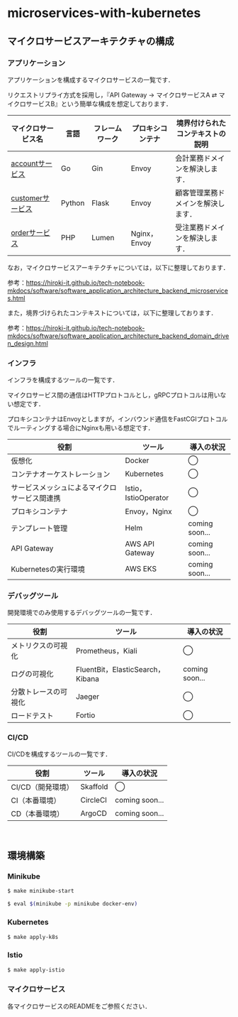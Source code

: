 # microservices-with-kubernetes

## マイクロサービスアーキテクチャの構成

### アプリケーション

アプリケーションを構成するマイクロサービスの一覧です．

リクエストリプライ方式を採用し，『API Gateway → マイクロサービスA ⇄ マイクロサービスB』という簡単な構成を想定しております．

| マイクロサービス名                                          | 言語   | フレームワーク | プロキシコンテナ     | 境界付けられたコンテキストの説明 |
| ------------------------------------------------------------ | ------ | -------------- | -------------------- |-----------------|
| [accountサービス](https://github.com/hiroki-it/microservices-with-kubernetes/tree/main/src/account) | Go     | Gin            | Envoy | 会計業務ドメインを解決します． |
| [customerサービス](https://github.com/hiroki-it/microservices-with-kubernetes/tree/main/src/customer) | Python    | Flask          | Envoy                | 顧客管理業務ドメインを解決します． |
| [orderサービス](https://github.com/hiroki-it/microservices-with-kubernetes/tree/main/src/order) | PHP    | Lumen          | Nginx，Envoy                | 受注業務ドメインを解決します． |

なお，マイクロサービスアーキテクチャについては，以下に整理しております．

参考：https://hiroki-it.github.io/tech-notebook-mkdocs/software/software_application_architecture_backend_microservices.html

また，境界づけられたコンテキストについては，以下に整理しております．

参考：https://hiroki-it.github.io/tech-notebook-mkdocs/software/software_application_architecture_backend_domain_driven_design.html

### インフラ

インフラを構成するツールの一覧です．

マイクロサービス間の通信はHTTPプロトコルとし，gRPCプロトコルは用いない想定です．

プロキシコンテナはEnvoyとしますが，インバウンド通信をFastCGIプロトコルでルーティングする場合にNginxも用いる想定です．

| 役割                                  | ツール                | 導入の状況       |
| ------------------------------------- | -------------------- | -------------- |
| 仮想化                                 | Docker               | ◯              |
| コンテナオーケストレーション              | Kubernetes            | ◯              |
| サービスメッシュによるマイクロサービス間連携 | Istio，IstioOperator  | ◯              |
| プロキシコンテナ                        | Envoy，Nginx          | ◯              |
| テンプレート管理                        | Helm                  | coming soon... |
| API Gateway                          | AWS API Gateway       | coming soon... |
| Kubernetesの実行環境                   | AWS EKS               | coming soon... |

### デバッグツール

開発環境でのみ使用するデバッグツールの一覧です．

| 役割               | ツール                             | 導入の状況      |
| ----------------- | --------------------------------- | --------------- |
| メトリクスの可視化     | Prometheus，Kiali               | ◯               |
| ログの可視化          | FluentBit，ElasticSearch，Kibana | coming soon...  |
| 分散トレースの可視化   | Jaeger                    　　　 | ◯               |
| ロードテスト         | Fortio                           | ◯               |

### CI/CD

CI/CDを構成するツールの一覧です．

| 役割                         | ツール               | 導入の状況      |
| ---------------------------- | -------------------- | --------------- |
| CI/CD（開発環境）              | Skaffold             | ◯               |
| CI（本番環境）                 | CircleCI               | coming soon... |
| CD（本番環境）                  | ArgoCD               | coming soon... |

<br>

## 環境構築

### Minikube

```bash
$ make minikube-start

$ eval $(minikube -p minikube docker-env)
```

### Kubernetes

```bash
$ make apply-k8s
```

### Istio

```bash
$ make apply-istio
```

### マイクロサービス

各マイクロサービスのREADMEをご参照ください．
